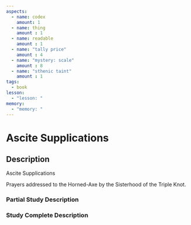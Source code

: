 ```yaml
---
aspects: 
  - name: codex
    amount: 1
  - name: thing
    amount : 1
  - name: readable
    amount : 1
  - name: "tally price"
    amount : 4
  - name: "mystery: scale"
    amount : 8
  - name: "sthenic taint"
    amount : 1
tags:
  - book
lesson:
  - "lesson: "
memory:
  - "memory: "
---
```


# Ascite Supplications

## Description
Ascite Supplications

Prayers addressed to the Horned-Axe by the Sisterhood of the Triple Knot.
### Partial Study Description

### Study Complete Description
